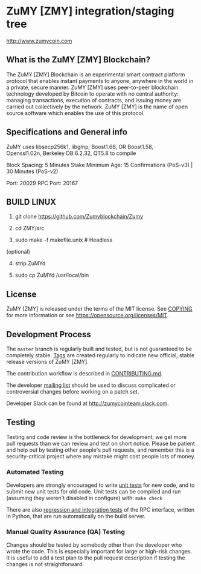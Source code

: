 ZuMY [ZMY] integration/staging tree
=====================================

http://www.zumycoin.com

What is the ZuMY [ZMY] Blockchain?
---------------------------

The ZuMY [ZMY] Blockchain is an experimental smart contract platform protocol that enables 
instant payments to anyone, anywhere in the world in a private, secure manner. 
ZuMY [ZMY] uses peer-to-peer blockchain technology developed by Bitcoin to operate
with no central authority: managing transactions, execution of contracts, and 
issuing money are carried out collectively by the network. ZuMY [ZMY] is the name of 
open source software which enables the use of this protocol.

Specifications and General info
------------------
ZuMY uses libsecp256k1,
			  libgmp,
			  Boost1.66,
			  OR Boost1.58,  
			  Openssl1.02n,
			  Berkeley DB 6.2.32,
			  QT5.8 to compile


Block Spacing: 5 Minutes
Stake Minimum Age: 15 Confirmations (PoS-v3) | 30 Minutes (PoS-v2)

Port: 20029
RPC Port: 20167


BUILD LINUX
-----------
1) git clone https://github.com/Zumyblockchain/Zumy

2) cd ZMY/src

3) sudo make -f makefile.unix            # Headless

(optional)

4) strip ZuMYd

5) sudo cp ZuMYd /usr/local/bin

License
-------

ZuMY [ZMY] is released under the terms of the MIT license. See [COPYING](COPYING) for more
information or see https://opensource.org/licenses/MIT.

Development Process
-------------------

The `master` branch is regularly built and tested, but is not guaranteed to be
completely stable. [Tags](https://github.com/CryptoCoderz/ZMY/tags) are created
regularly to indicate new official, stable release versions of ZuMY [ZMY].

The contribution workflow is described in [CONTRIBUTING.md](CONTRIBUTING.md).

The developer [mailing list](https://lists.linuxfoundation.org/mailman/listinfo/bitcoin-dev)
should be used to discuss complicated or controversial changes before working
on a patch set.

Developer Slack can be found at http://zumycointeam.slack.com.

Testing
-------

Testing and code review is the bottleneck for development; we get more pull
requests than we can review and test on short notice. Please be patient and help out by testing
other people's pull requests, and remember this is a security-critical project where any mistake might cost people
lots of money.

### Automated Testing

Developers are strongly encouraged to write [unit tests](/doc/unit-tests.md) for new code, and to
submit new unit tests for old code. Unit tests can be compiled and run
(assuming they weren't disabled in configure) with: `make check`

There are also [regression and integration tests](/qa) of the RPC interface, written
in Python, that are run automatically on the build server.

### Manual Quality Assurance (QA) Testing

Changes should be tested by somebody other than the developer who wrote the
code. This is especially important for large or high-risk changes. It is useful
to add a test plan to the pull request description if testing the changes is
not straightforward.
